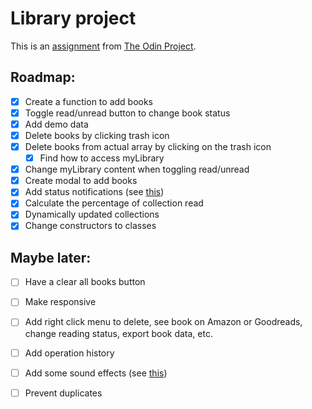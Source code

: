# Library project

This is an [assignment](https://www.theodinproject.com/lessons/node-path-javascript-library#assignment) from [The Odin Project](https://www.theodinproject.com).

## Roadmap:
- [x] Create a function to add books 
- [x] Toggle read/unread button to change book status
- [x] Add demo data
- [x] Delete books by clicking trash icon
- [x] Delete books from actual array by clicking on the trash icon
  - [x] Find how to access myLibrary
- [x] Change myLibrary content when toggling read/unread
- [x] Create modal to add books
- [x] Add status notifications  (see [this](https://www.cssscript.com/minimal-notification-popup-pure-javascript/))
- [x] Calculate the percentage of collection read
- [x] Dynamically updated collections
- [x] Change constructors to classes

## Maybe later:
- [ ] Have a clear all books button
- [ ] Make responsive
- [ ] Add right click menu to delete, see book on Amazon or Goodreads, change reading status, export book data, etc.
- [ ] Add operation history
- [ ] Add some sound effects (see [this](https://gomakethings.com/how-to-play-a-sound-with-javascript/))
- [ ] Prevent duplicates


